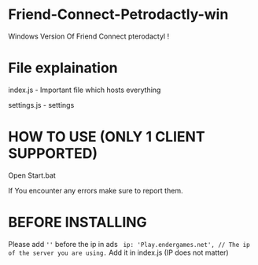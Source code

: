 # Friend-Connect-Petrodactly-win
Windows Version Of Friend Connect pterodactyl !
# File explaination
index.js - Important file which hosts everything

settings.js - settings

# HOW TO USE (ONLY 1 CLIENT SUPPORTED)
Open Start.bat

If You encounter any errors make sure to report them.

# BEFORE INSTALLING
Please add `''` before the ip in ads
` ip: 'Play.endergames.net', // The ip of the server you are using.`
Add it in index.js (IP does not matter)
